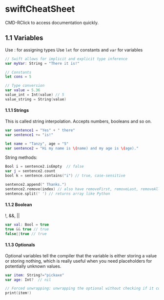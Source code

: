 # swiftCheatSheet

CMD-RClick to access documentation quickly.
## 1.1 Variables
Use : for assigning types
Use ```let``` for constants and ```var``` for variables
```swift
// Swift allows for implicit and explicit type inference
var myVar: String = "There it is!"

// Constants
let cons = 5

// Type conversion
var value = 5.36
value_int = Int(value) // 5
value_string = String(value)
```
#### 1.1.1 Strings
This is called string interpolation. Accepts numbers, booleans and so on.
```swift
var sentence1 = "Yes" + " there"
var sentence1 += "is!"

let name = "Tanzy", age = "5"
var sentence2 = "Hi my name is \(name) and my age is \(age)."
```

String methods:
```swift
Bool i = sentence2.isEmpty  // false
var j = sentence2.count
bool k = sentence.contains("i") // true, case-sensitive

sentence2.append(" Thanks.")
sentence2.remove(index) // also have removeFirst, removeLast, removeAll
sentence.split(' ') // returns array like Python
```

#### 1.1.2 Boolean
!, &&, ||
```swift
var val: Bool = true
true && true // true
false||true // true
```

#### 1.1.3 Optionals
Optional variables tell the compiler that the variable is either storing a value or storing nothing, which is really useful when you need placeholders for potentially unknown values.
```swift
var item: String?="pickaxe"
var age: Int?  // nil

// Forced unwrapping: unwrapping the optional without checking if it contains an actual variable. Unwrapping a nil variable will cause error. This is discouraged.
print(item!)


